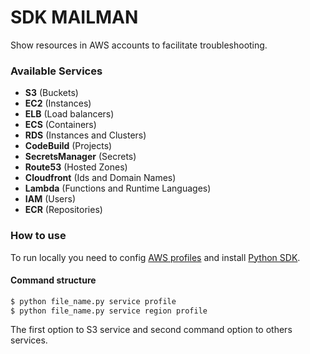 # SDK MAILMAN
Show resources in AWS accounts to facilitate troubleshooting.

### Available Services
- **S3** (Buckets)
- **EC2** (Instances)
- **ELB** (Load balancers)
- **ECS** (Containers)
- **RDS** (Instances and Clusters)
- **CodeBuild** (Projects)
- **SecretsManager** (Secrets)
- **Route53** (Hosted Zones)
- **Cloudfront** (Ids and Domain Names)
- **Lambda** (Functions and Runtime Languages)
- **IAM** (Users)
- **ECR** (Repositories)

### How to use
To run locally you need to config [AWS profiles](https://docs.aws.amazon.com/cli/latest/userguide/cli-configure-files.html) and install [Python SDK](https://github.com/boto/boto3).

#### Command structure
```bash
$ python file_name.py service profile
$ python file_name.py service region profile
```

The first option to S3 service and second command option to others services. 